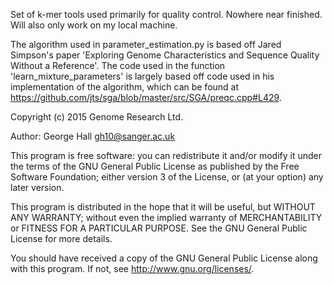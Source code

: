 Set of k-mer tools used primarily for quality control. Nowhere near finished. Will also only work on my local machine.

The algorithm used in parameter_estimation.py is based off Jared Simpson's paper 'Exploring Genome Characteristics and Sequence Quality Without a Reference'. The code used in the function 'learn_mixture_parameters' is largely based off code used in his implementation of the algorithm, which can be found at https://github.com/jts/sga/blob/master/src/SGA/preqc.cpp#L429.


Copyright (c) 2015 Genome Research Ltd. 

Author: George Hall gh10@sanger.ac.uk 

This program is free software: you can redistribute it and/or modify it under 
the terms of the GNU General Public License as published by the Free Software 
Foundation; either version 3 of the License, or (at your option) any later 
version. 

This program is distributed in the hope that it will be useful, but WITHOUT 
ANY WARRANTY; without even the implied warranty of MERCHANTABILITY or FITNESS 
FOR A PARTICULAR PURPOSE. See the GNU General Public License for more 
details. 

You should have received a copy of the GNU General Public License along with 
this program. If not, see <http://www.gnu.org/licenses/>. 
